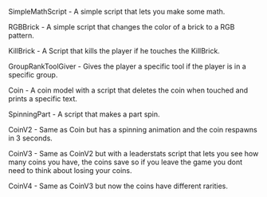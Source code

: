 SimpleMathScript - A simple script that lets you make some math.

RGBBrick - A simple script that changes the color of a brick to a RGB pattern.

KillBrick - A Script that kills the player if he touches the KillBrick.

GroupRankToolGiver - Gives the player a specific tool if the player is in a specific group.

Coin - A coin model with a script that deletes the coin when touched and prints a specific text.

SpinningPart - A script that makes a part spin.

CoinV2 - Same as Coin but has a spinning animation and the coin respawns in 3 seconds.

CoinV3 - Same as CoinV2 but with a leaderstats script that lets you see how many coins you have, the coins save so if you leave the game you dont need to think about losing your coins.

CoinV4 - Same as CoinV3 but now the coins have different rarities.
